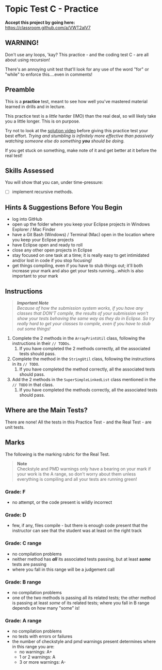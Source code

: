# Topic Test C - Practice

**Accept this project by going here:** https://classroom.github.com/a/VWT2alV7

## WARNING!

Don't use any loops, 'kay? This practice - and the coding test C - are all about using recursion!

There's an annoying unit test that'll look for any use of the word "for" or "while" to enforce this....even in comments!

## Preamble

This is a **practice** test, meant to see how well you've mastered material learned in drills and in lecture.

This practice test is a _little_ harder (IMO) than the real deal, so will likely take you a little longer. This is on purpose.

Try not to look at the [solution video](https://youtu.be/C2jDkaTHDaE) before giving this practice test your best effort. *Trying and stumbling is infinitely more effective than passively watching someone else do something **you** should be doing.*

If you get stuck on something, make note of it and get better at it before the real test!


## Skills Assessed

You will show that you can, under time-pressure:

- [ ] implement recursive methods.

## Hints & Suggestions Before You Begin

- log into GitHub
- open up the folder where you keep your Eclipse projects in Windows Explorer / Mac Finder
- have a Git Bash (Windows) / Terminal (Mac) open in the location where you keep your Eclipse projects
- have Eclipse open and ready to roll
- close any other open projects in Eclipse
- stay focused on one task at a time; it is really easy to get intimidated and/or lost in code if you stop focusing!
- get things compiling, even if you have to stub things out; it'll both increase your mark and also get your tests running...which is also important to your mark


## Instructions

> _**Important Note**  
>  Because of how the submission system works, if you have any classes that DON'T compile, the results of your submission won't show your tests behaving the same way as they do in Eclipse. So try really hard to get your classes to compile, even if you have to stub out some things!_

1. Complete the 2 methods in the `ArrayPrintUtil` class, following the instructions in their `// TODOs`. 
    1. If you have completed the 2 methods correctly, all the associated tests should pass.
1. Complete the method in the `StringUtil` class, following the instructions in its `// TODO`. 
    1. If you have completed the method correctly, all the associated tests should pass.
1. Add the 2 methods in the `SuperSimpleLinkedList` class mentioned in the `// TODO` in that class. 
    1. If you have completed the methods correctly, all the associated tests should pass.


## Where are the Main Tests?

There are none! All the tests in this Practice Test - and the Real Test -  are unit tests.

## Marks

The following is the marking rubric for the Real Test.

> **Note**  
> Checkstyle and PMD warnings only have a bearing on your mark if your work is the A range, so don't worry about them unless everything is compiling and all your tests are running green! 

### Grade: F

- no attempt, or the code present is wildly incorrect

### Grade: D

- few, if any, files compile - but there is enough code present that the instructor can see that the student was at least on the right track 

### Grade: C range

- no compilation problems
- neither method has ***all*** its associated tests passing, but at least **_some_** tests are passing
- where you fall in this range will be a judgement call

### Grade: B range

- no compilation problems
- one of the two methods is passing all its related tests; the other method is passing at least _some_ of its related tests; where you fall in B range depends on how many "some" is!

### Grade: A range

- no compilation problems
- no tests with errors or failures
- the number of checkstyle and pmd warnings present determines where in this range you are:
  - no warnings: A+
  - 1 or 2 warnings: A
  - 3 or more warnings: A-








